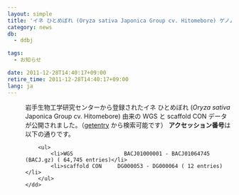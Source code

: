 ```yaml
---
layout: simple
title: 'イネ ひとめぼれ (Oryza sativa Japonica Group cv. Hitomebore) ゲノム配列データの公開'
category: news
db:
  - ddbj

tags:
  - お知らせ

date: 2011-12-28T14:40:17+09:00
retire_time: 2011-12-28T14:40:17+09:00
lang: ja
---
```


<html>

<dl>
    <dd>岩手生物工学研究センターから登録されたイネ ひとめぼれ (<i>Oryza sativa</i> Japonica Group cv. Hitomebore) 由来の WGS と scaffold CON データが公開されました。（<a href="http://getentry.ddbj.nig.ac.jp/top-j.html" target="_blank">getentry</a> から検索可能です） <strong>アクセッション番号</strong>は以下の通りです。

        <ul>
            <li>WGS                BACJ01000001 - BACJ01064745 (BACJ.gz) ( 64,745 entries)</li>
            <li>scaffold CON     DG000053 - DG000064 ( 12 entries)</li>
        </ul>
    </dd>
</dl>
</html>
